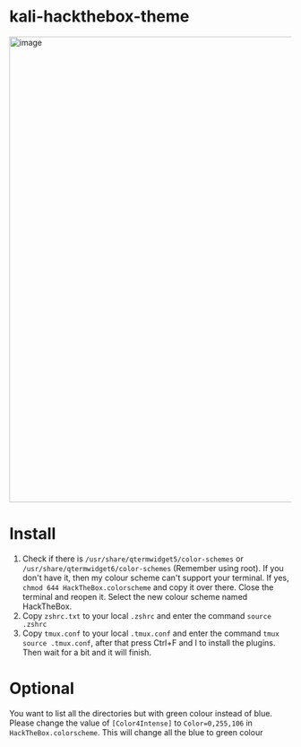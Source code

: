 # kali-hackthebox-theme

<img width="1901" height="831" alt="image" src="https://github.com/user-attachments/assets/702c1c3c-834a-4d3e-822f-d687833b9bf7" />

# Install
1. Check if there is `/usr/share/qtermwidget5/color-schemes` or `/usr/share/qtermwidget6/color-schemes` (Remember using root). If you don't have it, then my colour scheme can't support your terminal. If yes, `chmod 644 HackTheBox.colorscheme` and copy it over there. Close the terminal and reopen it. Select the new colour scheme named HackTheBox.
2. Copy `zshrc.txt` to your local `.zshrc` and enter the command `source .zshrc`
3. Copy `tmux.conf` to your local `.tmux.conf` and enter the command `tmux source .tmux.conf`, after that press Ctrl+F and I to install the plugins. Then wait for a bit and it will finish. 

# Optional
You want to list all the directories but with green colour instead of blue. Please change the value of `[Color4Intense]` to `Color=0,255,106` in `HackTheBox.colorscheme`. This will change all the blue to green colour
